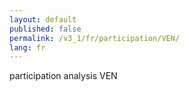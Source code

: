 ```yaml
---
layout: default
published: false
permalink: /v3_1/fr/participation/VEN/
lang: fr
---
```


participation analysis VEN
